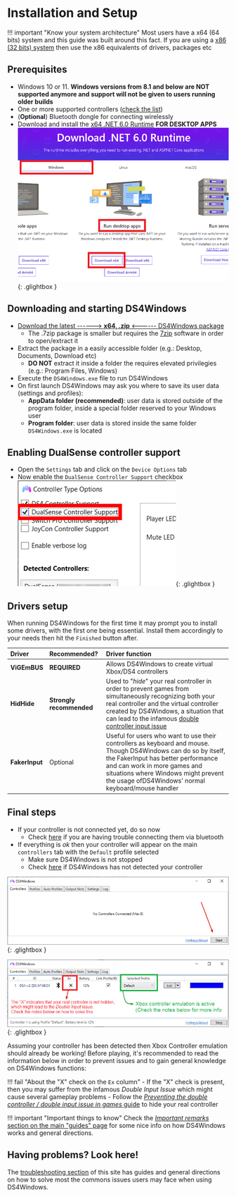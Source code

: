 # Installation and Setup

!!! important "Know your system architecture"
    Most users have a x64 (64 bits) system and this guide was built around this fact. If you are using a [x86 (32 bits) system](../../other/how-to-check-architecture/) then use the x86 equivalents of drivers, packages etc

## Prerequisites

- Windows 10 or 11. __Windows versions from 8.1 and below are NOT supported anymore and support will not be given to users running older builds__
- One or more supported controllers ([check the list](../../About-DS4Windows/supported-gamepads/)) 
- (__Optional__) Bluetooth dongle for connecting wirelessly
- Download and install the [x64 .NET 6.0 Runtime](https://dotnet.microsoft.com/download/dotnet/6.0/runtime) __FOR DESKTOP APPS__
![dotnet6runtimeF.png](images/dotnet6runtime.png){: .glightbox }  

## Downloading and starting DS4Windows

- [Download the latest ------> __x64, .zip__ <------ DS4Windows package](https://github.com/Ryochan7/DS4Windows/releases)
    - The .7zip package is smaller but requires the [7zip](https://www.7-zip.org/) software in order to open/extract it
- Extract the package in a easily accessible folder (e.g.: Desktop, Documents, Download etc)
    - __DO NOT__ extract it inside a folder the requires elevated privilegies (e.g.: Program Files, Windows)
- Execute the `DS4Windows.exe` file to run DS4Windows
- On first launch DS4Windows may ask you where to save its user data (settings and profiles):
    - __AppData folder (recommended)__: user data is stored outside of the program folder, inside a special folder reserved to your Windows user
    - __Program folder__: user data is stored inside the same folder `DS4Windows.exe` is located

## Enabling DualSense controller support

- Open the `Settings` tab and click on the `Device Options` tab
- Now enable the `DualSense Controller Support` checkbox
![DS4WControllerSupportDualSense.png](images/DS4WControllerSupportDualSense.png){: .glightbox }

## Drivers setup

When running DS4Windows for the first time it may prompt you to install some drivers, with the first one being essential. Install them accordingly to your needs then hit the `Finished` button after.

| Driver | Recommended? | Driver function |
| :--- | :--- | :--- |
| __ViGEmBUS__ |  __REQUIRED__ | Allows DS4Windows to create virtual Xbox/DS4 controllers |
| __HidHide__ | __Strongly recommended__ | Used to "_hide_" your real controller in order to prevent games from simultaneously recognizing both your real controller and the virtual controller created by DS4Windows, a situation that can lead to the infamous [double controller input issue](../solving-double-input) |
| __FakerInput__ | Optional | Useful for users who want to use their controllers as keyboard and mouse. Though DS4Windows can do so by itself, the FakerInput has better performance and can work in more games and situations where Windows might prevent the usage ofDS4Windows' normal keyboard/mouse handler   |

## Final steps

- If your controller is not connected yet, do so now
    - Check [here](../../guides/connecting-controllers/) if you are having trouble connecting them via bluetooth
- If everything is _ok_ then your controller will appear on the main `controllers` tab with the `Default` profile selected
    - Make sure DS4Windows is not stopped
    - Check [here](../../troubleshooting/ds4w-controller-detection/) if DS4Windows has not detected your controller

![DS4WStopped](images/DS4WStopped.png){: .glightbox }  

![DS4WEndNote.png](images/DS4WEndNote.png){: .glightbox } 

Assuming your controller has been detected then Xbox Controller emulation should already be working! Before playing, it's recommended to read the information below in order to prevent issues and to gain general knowledge on DS4Windows functions:

!!! fail "About the "X" check on the `Ex` column"
    - If the "X" check is present, then you may suffer from the infamous _Double Input Issue_ which might cause several gameplay problems
    - Follow the [_Preventing the double controller / double input issue in games_ guide](../../guides/solving-double-input) to hide your real controller

!!! important "Important things to know"
    Check the [_Important remarks_ section on the main "guides" page](../#important-remarks) for some nice info on how DS4Windows works and general directions.

## Having problems? Look here!

The [troubleshooting section](../../troubleshooting) of this site has guides and general directions on how to solve most the commons issues users may face when using DS4Windows.
